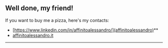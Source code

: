 
## Well done, my friend!

If you want to buy me a pizza, here's my contacts:
- [https://www.linkedin.com/in/affinitoalessandro/](affinitoalessandro)**  
- [affinitoalessandro.it](https://affinitoalessandro.it)

---  

